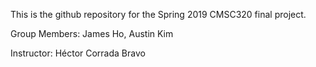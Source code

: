 This is the github repository for the Spring 2019 CMSC320 final project.

Group Members: James Ho, Austin Kim

Instructor: Héctor Corrada Bravo
